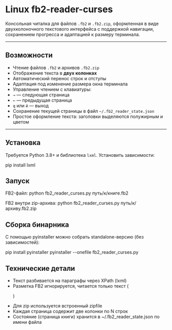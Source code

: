 # Linux fb2-reader-curses

Консольная читалка для файлов `.fb2` и `.fb2.zip`, оформленная в виде двухколоночного текстового интерфейса с поддержкой навигации, сохранением прогресса и адаптацией к размеру терминала.

---

## Возможности

 - Чтение файлов `.fb2` и архивов `.fb2.zip`
 - Отображение текста в **двух колонках**
 - Автоматический перенос строк и отступы
 - Адаптация под изменение размера окна терминала
 - Управление чтением с клавиатуры:
 - `→` — следующая страница
 - `←` — предыдущая страница
 - `q` или `й` — выход
 - Сохранение текущей страницы в файл `~/.fb2_reader_state.json`
 - Простое оформление текста: заголовки выделяются полужирным и цветом

---

## Установка

  Требуется Python 3.8+ и библиотека `lxml`.
  Установить зависимости:

pip install lxml

## Запуск

  FB2-файл:
  python fb2_reader_curses.py путь/к/книге.fb2

  FB2 внутри zip-архива:
  python fb2_reader_curses.py путь/к/архиву.fb2.zip


## Сборка бинарника

  С помощью pyinstaller можно собрать standalone-версию (без зависимостей):

  pip install pyinstaller
  pyinstaller --onefile fb2_reader_curses.py


## Технические детали

 - Текст разбивается на параграфы через XPath (lxml)
 - Разметка FB2 игнорируется, читается только текст (<p>)
 - Для zip используется встроенный zipfile
 - Каждая страница содержит две колонки по N строк
 - Состояние (страница книги) хранится в ~/.fb2_reader_state.json по имени файла



